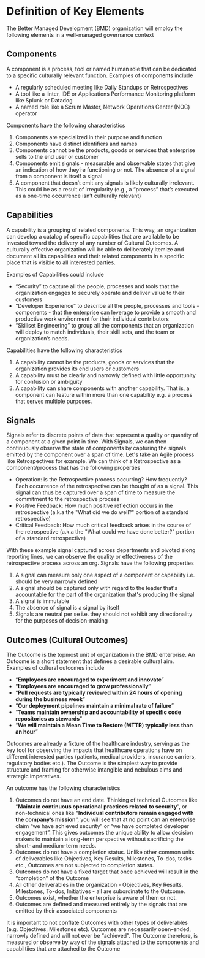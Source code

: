# Definition of Key Elements

The Better Managed Development (BMD) organization will employ the following elements in a well-managed governance context

## Components 

A component is a process, tool or named human role that can be dedicated to a specific culturally relevant function. Examples of components include
* A regularly scheduled meeting like Daily Standups or Retrospectives
* A tool like a linter, IDE or Applications Performance Monitoring platform like Splunk or Datadog
* A named role like a Scrum Master, Network Operations Center (NOC) operator

Components have the following characteristics
1. Components are specialized in their purpose and function
2. Components have distinct identifiers and names
3. Components cannot be the products, goods or services that enterprise sells to the end user or customer
4. Components emit signals - measurable and observable states that give an indication of how they’re functioning or not. The absence of a signal from a component is itself a signal
5. A component that doesn’t emit any signals is likely culturally irrelevant. This could be as a result of irregularity (e.g., a “process” that’s executed as a one-time occurrence isn’t culturally relevant)

## Capabilities 
A capability is a grouping of related components. This way, an organization can develop a catalog of specific capabilities that are available to be invested toward the delivery of any number of Cultural Outcomes. A culturally effective organization will be able to deliberately itemize and document all its capabilities and their related components in a specific place that is visible to all interested parties.

Examples of Capabilities could include
* “Security” to capture all the people, processes and tools that the organization engages to securely operate and deliver value to their customers
* “Developer Experience” to describe all the people, processes and tools - components - that the enterprise can leverage to provide a smooth and productive work environment for their individual contributors
* “Skillset Engineering” to group all the components that an organization will deploy to match individuals, their skill sets, and the team or organization’s needs.

Capabilities have the following characteristics
1. A capability cannot be the products, goods or services that the organization provides its end users or customers
2. A capability must be clearly and narrowly defined with little opportunity for confusion or ambiguity
3. A capability can share components with another capability. That is, a component can feature within more than one capability e.g. a process that serves multiple purposes.

## Signals
Signals refer to discrete points of data that represent a quality or quantity of a component at a given point in time. With Signals, we can then continuously observe the state of components by capturing the signals emitted by the component over a span of time. 
Let's take an Agile process like Retrospectives for example. We can think of a Retrospective as a component/process that has the following properties
* Operation: is the Retrospective process occurring? How frequently? Each occurrence of the retrospective can be thought of as a signal. This signal can thus be captured over a span of time to measure the commitment to the retrospective process
* Positive Feedback: How much positive reflection occurs in the retrospective (a.k.a the "What did we do well?" portion of a standard retrospective)
* Critical Feedback: How much critical feedback arises in the course of the retrospective (a.k.a the "What could we have done better?" portion of a standard retrospective)

With these example signal captured across departments and pivoted along reporting lines, we can observe the quality or effectiveness of the retrospective process across an org. 
Signals have the following properties
1. A signal can measure only one aspect of a component or capability i.e. should be very narrowly defined
2. A signal should be captured only with regard to the leader that's accountable for the part of the organization that's producing the signal
3. A signal is immutable
4. The absence of signal is a signal by itself
5. Signals are neutral per se i.e. they should not exhibit any directionality for the purposes of decision-making


## Outcomes (Cultural Outcomes) 

The Outcome is the topmost unit of organization in the BMD enterprise. An Outcome is a short statement that defines a desirable cultural aim. Examples of cultural outcomes include
* “**Employees are encouraged to experiment and innovate**”
* “**Employees are encouraged to grow professionally**”
* “**Pull requests are typically reviewed within 24 hours of opening during the business week**”
* “**Our deployment pipelines maintain a minimal rate of failure**”
* “**Teams maintain ownership and accountability of specific code repositories as stewards**”
* “**We will maintain a Mean Time to Restore (MTTR) typically less than an hour**”

Outcomes are already a fixture of the healthcare industry, serving as the key tool for observing the impacts that healthcare operations have on different interested parties (patients, medical providers, insurance carriers, regulatory bodies etc.). The Outcome is the simplest way to provide structure and framing for otherwise intangible and nebulous aims and strategic imperatives.

An outcome has the following characteristics

1. Outcomes do not have an end date. Thinking of technical Outcomes like “**Maintain continuous operational practices related to security**”, or non-technical ones like “**Individual contributors remain engaged with the company’s mission**”, you will see that at no point can an enterprise claim “we have achieved security” or “we have completed developer engagement”. This gives outcomes the unique ability to allow decision makers to maintain a long-term perspective without sacrificing the short- and medium-term needs.
2. Outcomes do not have a completion status. Unlike other common units of deliverables like Objectives, Key Results, Milestones, To-dos, tasks etc., Outcomes are not subjected to completion states.
3. Outcomes do not have a fixed target that once achieved will result in the “completion” of the Outcome
4. All other deliverables in the organization - Objectives, Key Results, Milestones, To-dos, Initiatives - all are subordinate to the Outcome.
5. Outcomes exist, whether the enterprise is aware of them or not.
6. Outcomes are defined and measured entirely by the signals that are emitted by their associated components

It is important to not conflate Outcomes with other types of deliverables (e.g. Objectives, Milestones etc). Outcomes are necessarily open-ended, narrowly defined and will not ever be “achieved”. 
The Outcome therefore, is measured or observe by way of the signals attached to the components and capabiltiies that are attached to the Outcome
